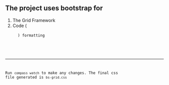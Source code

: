 The project uses bootstrap for
----
1. The Grid Framework
2. Code (<pre> <code> ) formatting 

______________

Run `compass watch` to make any changes. The final css file generated is `bs-grid.css` 



